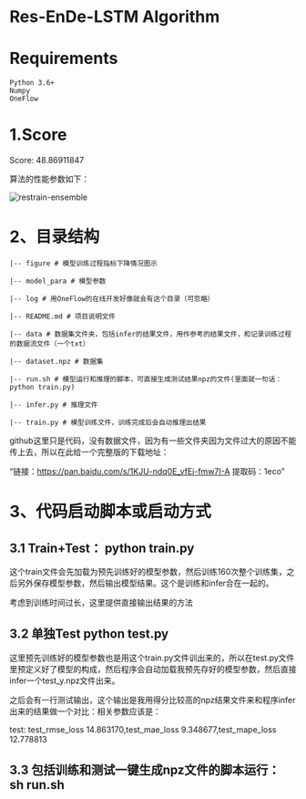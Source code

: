 # Res-EnDe-LSTM Algorithm

# Requirements

```
Python 3.6+
Numpy
OneFlow
```
# 1.Score 
Score:  48.86911847

算法的性能参数如下：

![restrain-ensemble](https://user-images.githubusercontent.com/77718956/193529123-cd3b5335-e81e-48ba-9102-c8f918727a0a.jpg)

# 2、目录结构
```
|-- figure # 模型训练过程指标下降情况图示

|-- model_para # 模型参数

|-- log # 用OneFlow的在线开发好像就会有这个目录（可忽略）

|-- README.md # 项目说明文件

|-- data # 数据集文件夹，包括infer的结果文件，用作参考的结果文件，和记录训练过程的数据流文件（一个txt）

|-- dataset.npz # 数据集

|-- run.sh # 模型运行和推理的脚本，可直接生成测试结果npz的文件(里面就一句话：python train.py)

|-- infer.py # 推理文件

|-- train.py # 模型训练文件，训练完成后会自动推理出结果
```
github这里只是代码，没有数据文件，因为有一些文件夹因为文件过大的原因不能传上去，所以在此给一个完整版的下载地址：

“链接：https://pan.baidu.com/s/1KJU-ndq0E_vfEj-fmw7I-A 
提取码：1eco”

# 3、代码启动脚本或启动方式

## 3.1 Train+Test：  python train.py

这个train文件会先加载为预先训练好的模型参数，然后训练160次整个训练集，之后另外保存模型参数，然后输出模型结果。这个是训练和infer合在一起的。

考虑到训练时间过长，这里提供直接输出结果的方法

## 3.2 单独Test python test.py
这里预先训练好的模型参数也是用这个train.py文件训出来的，所以在test.py文件里预定义好了模型的构成，然后程序会自动加载我预先存好的模型参数，然后直接infer一个test_y.npz文件出来。

之后会有一行测试输出，这个输出是我用得分比较高的npz结果文件来和程序infer出来的结果做一个对比：相关参数应该是：

test: test_rmse_loss 14.863170,test_mae_loss 9.348677,test_mape_loss 12.778813
## 3.3 包括训练和测试一键生成npz文件的脚本运行： sh run.sh

